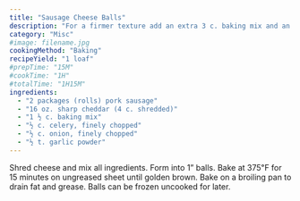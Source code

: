```yaml
---
title: "Sausage Cheese Balls"
description: "For a firmer texture add an extra 3 c. baking mix and an extra 2 c. cheese"
category: "Misc"
#image: filename.jpg
cookingMethod: "Baking"
recipeYield: "1 loaf"
#prepTime: "15M"
#cookTime: "1H"
#totalTime: "1H15M"
ingredients:
  - "2 packages (rolls) pork sausage"
  - "16 oz. sharp cheddar (4 c. shredded)"
  - "1 ½ c. baking mix"
  - "½ c. celery, finely chopped"
  - "½ c. onion, finely chopped"
  - "½ t. garlic powder"
---
```


Shred cheese and mix all ingredients. Form into 1” balls.
Bake at 375℉ for 15 minutes on ungreased sheet until golden brown.
Bake on a broiling pan to drain fat and grease.
Balls can be frozen uncooked for later.
